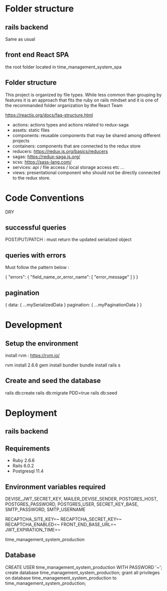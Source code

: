 # Folder structure

## rails backend

Same as usual

## front end React SPA

the root folder located in time_management_system_spa

## Folder structure
This project is organized by file types. While less common than grouping by features it is
an approach that fits the ruby on rails mindset and it is one of the recommanded folder organization
by the React Team

https://reactjs.org/docs/faq-structure.html

- actions: actions types and actions related to redux-saga
- assets: static files
- components: reusable components that may be shared among different projects
- containers: components that are connected to the redux store
- reducers: https://redux.js.org/basics/reducers 
- sagas: https://redux-saga.js.org/
- scss: https://sass-lang.com/
- services: api / file access / local storage access etc ...
- views: presentational component who should not be directly connected to the redux store.

# Code Conventions

DRY

## successful queries

POST/PUT/PATCH : must return the updated 
serialized
 object

## queries with errors

Must follow the pattern below :

{
    "errors": {
        "field_name_or_error_name": [
            "error_message"
        ]
    }
}

## pagination

{ 
  data: { ...mySerializedData }
  pagination: { ...myPaginationData }
}

# Development

## Setup the environment

install rvm : https://rvm.io/

rvm install 2.6.6
gem install bundler
bundle install
rails s

## Create and seed the database

rails db:create
rails db:migrate
PDD=true rails db:seed

# Deployment

## rails backend

## Requirements
- Ruby 2.6.6
- Rails 6.0.2
- Postgresql 11.4

## Environment variables required

DEVISE_JWT_SECRET_KEY, 
MAILER_DEVISE_SENDER, 
POSTGRES_HOST, 
POSTGRES_PASSWORD, 
POSTGRES_USER, 
SECRET_KEY_BASE, 
SMTP_PASSWORD, 
SMTP_USERNAME

RECAPTCHA_SITE_KEY=~
RECAPTCHA_SECRET_KEY=~
RECAPTCHA_ENABLED=~
FRONT_END_BASE_URL=~
JWT_EXPIRATION_TIME=~

time_management_system_production


## Database

CREATE USER time_management_system_production WITH PASSWORD '~';
create database time_management_system_production;
grant all privileges on database time_management_system_production to time_management_system_production;
